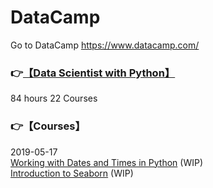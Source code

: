 # DataCamp
Go to DataCamp https://www.datacamp.com/
 
### :point_right:[【Data Scientist with Python】](https://www.datacamp.com/tracks/data-scientist-with-python) 
84 hours 22 Courses

### :point_right:【Courses】  
2019-05-17  
[Working with Dates and Times in Python](https://www.datacamp.com/courses/working-with-dates-and-times-in-python) (WIP)  
[Introduction to Seaborn](https://www.datacamp.com/courses/introduction-to-seaborn) (WIP)  





